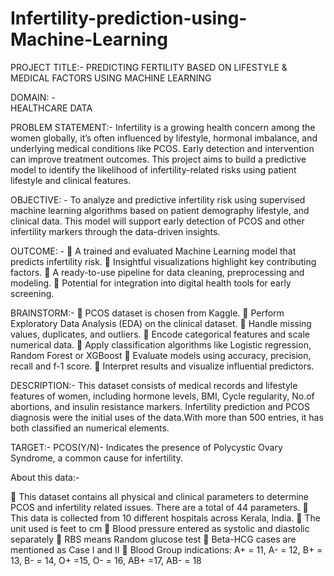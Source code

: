 # Infertility-prediction-using-Machine-Learning

PROJECT TITLE:-
PREDICTING FERTILITY BASED ON LIFESTYLE & MEDICAL FACTORS USING MACHINE LEARNING

DOMAIN: - 	
HEALTHCARE DATA

PROBLEM STATEMENT:-
Infertility is a growing health concern among the women globally, it’s often influenced by lifestyle, hormonal imbalance, and underlying medical conditions like PCOS.
Early detection and intervention can improve treatment outcomes.
This project aims to build a predictive model to identify the likelihood of infertility-related risks using patient lifestyle and clinical features.

OBJECTIVE: -
To analyze and predictive infertility risk using supervised machine learning algorithms based on patient demography lifestyle, and clinical data.
This model will support early detection of PCOS and other infertility markers through the data-driven insights.

OUTCOME: -
	A trained and evaluated Machine Learning model that predicts infertility risk.
	Insightful visualizations highlight key contributing factors.
	A ready-to-use pipeline for data cleaning, preprocessing and modeling.
	Potential for integration into digital health tools for early screening.

BRAINSTORM:-
	PCOS dataset is chosen from Kaggle.
	Perform Exploratory Data Analysis (EDA) on the clinical dataset.
	Handle missing values, duplicates, and outliers.
	Encode categorical features and scale numerical data.
	Apply classification algorithms like Logistic regression, Random Forest or XGBoost
	Evaluate models using accuracy, precision, recall and f-1 score.
	Interpret results and visualize influential predictors.


DESCRIPTION:-
This dataset consists of medical records and lifestyle features of women, including hormone levels, BMI, Cycle regularity, No.of abortions, and insulin resistance markers. Infertility prediction and PCOS diagnosis were the initial uses of the data.With more than 500 entries, it has both classified an numerical elements.


TARGET:-
PCOS(Y/N)- Indicates the presence of Polycystic Ovary Syndrome, a common cause for infertility.

About this data:-

	This dataset contains all physical and clinical parameters to determine PCOS and infertility related issues. There are a total of 44 parameters.
	This data is collected from 10 different hospitals across Kerala, India.
	The unit used is feet to cm
	Blood pressure entered as systolic and diastolic separately
	RBS means Random glucose test
	Beta-HCG cases are mentioned as Case I and II
	Blood Group indications: A+ = 11, A- = 12, B+ = 13, B- = 14, O+ =15, O- = 16, AB+ =17, AB- = 18

